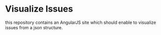 # Visualize Issues

this repository contains an AngularJS site which should enable to
visualize issues from a json structure.
